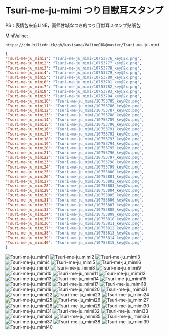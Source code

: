 # Tsuri-me-ju-mimi つり目獣耳スタンプ

PS：表情包来自LINE，画师甘城なつき的つり目獣耳スタンプ贴纸包

MiniValine:

`https://cdn.bilicdn.tk/gh/kasisama/ValineCDN@master/Tsuri-me-ju-mimi`

```json
{
"Tsuri-me-ju_mimi1": "Tsuri-me-ju_mimi/10753776_key@2x.png",
"Tsuri-me-ju_mimi2": "Tsuri-me-ju_mimi/10753777_key@2x.png",
"Tsuri-me-ju_mimi3": "Tsuri-me-ju_mimi/10753778_key@2x.png",
"Tsuri-me-ju_mimi4": "Tsuri-me-ju_mimi/10753779_key@2x.png",
"Tsuri-me-ju_mimi5": "Tsuri-me-ju_mimi/10753780_key@2x.png",
"Tsuri-me-ju_mimi6": "Tsuri-me-ju_mimi/10753781_key@2x.png",
"Tsuri-me-ju_mimi7": "Tsuri-me-ju_mimi/10753782_key@2x.png",
"Tsuri-me-ju_mimi8": "Tsuri-me-ju_mimi/10753783_key@2x.png",
"Tsuri-me-ju_mimi9": "Tsuri-me-ju_mimi/10753784_key@2x.png",
"Tsuri-me-ju_mimi10": "Tsuri-me-ju_mimi/10753785_key@2x.png",
"Tsuri-me-ju_mimi11": "Tsuri-me-ju_mimi/10753786_key@2x.png",
"Tsuri-me-ju_mimi12": "Tsuri-me-ju_mimi/10753787_key@2x.png",
"Tsuri-me-ju_mimi13": "Tsuri-me-ju_mimi/10753788_key@2x.png",
"Tsuri-me-ju_mimi14": "Tsuri-me-ju_mimi/10753789_key@2x.png",
"Tsuri-me-ju_mimi15": "Tsuri-me-ju_mimi/10753790_key@2x.png",
"Tsuri-me-ju_mimi16": "Tsuri-me-ju_mimi/10753791_key@2x.png",
"Tsuri-me-ju_mimi17": "Tsuri-me-ju_mimi/10753792_key@2x.png",
"Tsuri-me-ju_mimi18": "Tsuri-me-ju_mimi/10753793_key@2x.png",
"Tsuri-me-ju_mimi19": "Tsuri-me-ju_mimi/10753794_key@2x.png",
"Tsuri-me-ju_mimi20": "Tsuri-me-ju_mimi/10753795_key@2x.png",
"Tsuri-me-ju_mimi21": "Tsuri-me-ju_mimi/10753796_key@2x.png",
"Tsuri-me-ju_mimi22": "Tsuri-me-ju_mimi/10753797_key@2x.png",
"Tsuri-me-ju_mimi23": "Tsuri-me-ju_mimi/10753798_key@2x.png",
"Tsuri-me-ju_mimi24": "Tsuri-me-ju_mimi/10753799_key@2x.png",
"Tsuri-me-ju_mimi25": "Tsuri-me-ju_mimi/10753800_key@2x.png",
"Tsuri-me-ju_mimi26": "Tsuri-me-ju_mimi/10753801_key@2x.png",
"Tsuri-me-ju_mimi27": "Tsuri-me-ju_mimi/10753802_key@2x.png",
"Tsuri-me-ju_mimi28": "Tsuri-me-ju_mimi/10753803_key@2x.png",
"Tsuri-me-ju_mimi29": "Tsuri-me-ju_mimi/10753804_key@2x.png",
"Tsuri-me-ju_mimi30": "Tsuri-me-ju_mimi/10753805_key@2x.png",
"Tsuri-me-ju_mimi31": "Tsuri-me-ju_mimi/10753806_key@2x.png",
"Tsuri-me-ju_mimi32": "Tsuri-me-ju_mimi/10753807_key@2x.png",
"Tsuri-me-ju_mimi33": "Tsuri-me-ju_mimi/10753808_key@2x.png",
"Tsuri-me-ju_mimi34": "Tsuri-me-ju_mimi/10753809_key@2x.png",
"Tsuri-me-ju_mimi35": "Tsuri-me-ju_mimi/10753810_key@2x.png",
"Tsuri-me-ju_mimi36": "Tsuri-me-ju_mimi/10753811_key@2x.png",
"Tsuri-me-ju_mimi37": "Tsuri-me-ju_mimi/10753812_key@2x.png",
"Tsuri-me-ju_mimi38": "Tsuri-me-ju_mimi/10753813_key@2x.png",
"Tsuri-me-ju_mimi39": "Tsuri-me-ju_mimi/10753814_key@2x.png",
"Tsuri-me-ju_mimi40": "Tsuri-me-ju_mimi/10753815_key@2x.png"
}
```
![Tsuri-me-ju_mimi1](https://cdn.bilicdn.tk/gh/kasisama/ValineCDN@master/Tsuri-me-ju_mimi/10753776_key@2x.png)
![Tsuri-me-ju_mimi2](https://cdn.bilicdn.tk/gh/kasisama/ValineCDN@master/Tsuri-me-ju_mimi/10753777_key@2x.png)
![Tsuri-me-ju_mimi3](https://cdn.bilicdn.tk/gh/kasisama/ValineCDN@master/Tsuri-me-ju_mimi/10753778_key@2x.png)
![Tsuri-me-ju_mimi4](https://cdn.bilicdn.tk/gh/kasisama/ValineCDN@master/Tsuri-me-ju_mimi/10753779_key@2x.png)
![Tsuri-me-ju_mimi5](https://cdn.bilicdn.tk/gh/kasisama/ValineCDN@master/Tsuri-me-ju_mimi/10753780_key@2x.png)
![Tsuri-me-ju_mimi6](https://cdn.bilicdn.tk/gh/kasisama/ValineCDN@master/Tsuri-me-ju_mimi/10753781_key@2x.png)
![Tsuri-me-ju_mimi7](https://cdn.bilicdn.tk/gh/kasisama/ValineCDN@master/Tsuri-me-ju_mimi/10753782_key@2x.png)
![Tsuri-me-ju_mimi8](https://cdn.bilicdn.tk/gh/kasisama/ValineCDN@master/Tsuri-me-ju_mimi/10753783_key@2x.png)
![Tsuri-me-ju_mimi9](https://cdn.bilicdn.tk/gh/kasisama/ValineCDN@master/Tsuri-me-ju_mimi/10753784_key@2x.png)
![Tsuri-me-ju_mimi10](https://cdn.bilicdn.tk/gh/kasisama/ValineCDN@master/Tsuri-me-ju_mimi/10753785_key@2x.png)
![Tsuri-me-ju_mimi11](https://cdn.bilicdn.tk/gh/kasisama/ValineCDN@master/Tsuri-me-ju_mimi/10753786_key@2x.png)
![Tsuri-me-ju_mimi12](https://cdn.bilicdn.tk/gh/kasisama/ValineCDN@master/Tsuri-me-ju_mimi/10753787_key@2x.png)
![Tsuri-me-ju_mimi13](https://cdn.bilicdn.tk/gh/kasisama/ValineCDN@master/Tsuri-me-ju_mimi/10753788_key@2x.png)
![Tsuri-me-ju_mimi14](https://cdn.bilicdn.tk/gh/kasisama/ValineCDN@master/Tsuri-me-ju_mimi/10753789_key@2x.png)
![Tsuri-me-ju_mimi15](https://cdn.bilicdn.tk/gh/kasisama/ValineCDN@master/Tsuri-me-ju_mimi/10753790_key@2x.png)
![Tsuri-me-ju_mimi16](https://cdn.bilicdn.tk/gh/kasisama/ValineCDN@master/Tsuri-me-ju_mimi/10753791_key@2x.png)
![Tsuri-me-ju_mimi17](https://cdn.bilicdn.tk/gh/kasisama/ValineCDN@master/Tsuri-me-ju_mimi/10753792_key@2x.png)
![Tsuri-me-ju_mimi18](https://cdn.bilicdn.tk/gh/kasisama/ValineCDN@master/Tsuri-me-ju_mimi/10753793_key@2x.png)
![Tsuri-me-ju_mimi19](https://cdn.bilicdn.tk/gh/kasisama/ValineCDN@master/Tsuri-me-ju_mimi/10753794_key@2x.png)
![Tsuri-me-ju_mimi20](https://cdn.bilicdn.tk/gh/kasisama/ValineCDN@master/Tsuri-me-ju_mimi/10753795_key@2x.png)
![Tsuri-me-ju_mimi21](https://cdn.bilicdn.tk/gh/kasisama/ValineCDN@master/Tsuri-me-ju_mimi/10753796_key@2x.png)
![Tsuri-me-ju_mimi22](https://cdn.bilicdn.tk/gh/kasisama/ValineCDN@master/Tsuri-me-ju_mimi/10753797_key@2x.png)
![Tsuri-me-ju_mimi23](https://cdn.bilicdn.tk/gh/kasisama/ValineCDN@master/Tsuri-me-ju_mimi/10753798_key@2x.png)
![Tsuri-me-ju_mimi24](https://cdn.bilicdn.tk/gh/kasisama/ValineCDN@master/Tsuri-me-ju_mimi/10753799_key@2x.png)
![Tsuri-me-ju_mimi25](https://cdn.bilicdn.tk/gh/kasisama/ValineCDN@master/Tsuri-me-ju_mimi/10753800_key@2x.png)
![Tsuri-me-ju_mimi26](https://cdn.bilicdn.tk/gh/kasisama/ValineCDN@master/Tsuri-me-ju_mimi/10753801_key@2x.png)
![Tsuri-me-ju_mimi27](https://cdn.bilicdn.tk/gh/kasisama/ValineCDN@master/Tsuri-me-ju_mimi/10753802_key@2x.png)
![Tsuri-me-ju_mimi28](https://cdn.bilicdn.tk/gh/kasisama/ValineCDN@master/Tsuri-me-ju_mimi/10753803_key@2x.png)
![Tsuri-me-ju_mimi29](https://cdn.bilicdn.tk/gh/kasisama/ValineCDN@master/Tsuri-me-ju_mimi/10753804_key@2x.png)
![Tsuri-me-ju_mimi30](https://cdn.bilicdn.tk/gh/kasisama/ValineCDN@master/Tsuri-me-ju_mimi/10753805_key@2x.png)
![Tsuri-me-ju_mimi31](https://cdn.bilicdn.tk/gh/kasisama/ValineCDN@master/Tsuri-me-ju_mimi/10753806_key@2x.png)
![Tsuri-me-ju_mimi32](https://cdn.bilicdn.tk/gh/kasisama/ValineCDN@master/Tsuri-me-ju_mimi/10753807_key@2x.png)
![Tsuri-me-ju_mimi33](https://cdn.bilicdn.tk/gh/kasisama/ValineCDN@master/Tsuri-me-ju_mimi/10753808_key@2x.png)
![Tsuri-me-ju_mimi34](https://cdn.bilicdn.tk/gh/kasisama/ValineCDN@master/Tsuri-me-ju_mimi/10753809_key@2x.png)
![Tsuri-me-ju_mimi35](https://cdn.bilicdn.tk/gh/kasisama/ValineCDN@master/Tsuri-me-ju_mimi/10753810_key@2x.png)
![Tsuri-me-ju_mimi36](https://cdn.bilicdn.tk/gh/kasisama/ValineCDN@master/Tsuri-me-ju_mimi/10753811_key@2x.png)
![Tsuri-me-ju_mimi37](https://cdn.bilicdn.tk/gh/kasisama/ValineCDN@master/Tsuri-me-ju_mimi/10753812_key@2x.png)
![Tsuri-me-ju_mimi38](https://cdn.bilicdn.tk/gh/kasisama/ValineCDN@master/Tsuri-me-ju_mimi/10753813_key@2x.png)
![Tsuri-me-ju_mimi39](https://cdn.bilicdn.tk/gh/kasisama/ValineCDN@master/Tsuri-me-ju_mimi/10753814_key@2x.png)
![Tsuri-me-ju_mimi40](https://cdn.bilicdn.tk/gh/kasisama/ValineCDN@master/Tsuri-me-ju_mimi/10753815_key@2x.png)